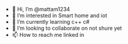 - 👋 Hi, I’m @mattam1234
- 👀 I’m interested in Smart home and iot
- 🌱 I’m currently learning c++ c#
- 💞️ I’m looking to collaborate on not shure yet
- 📫 How to reach me linked in 

<!---
mattam1234/mattam1234 is a ✨ special ✨ repository because its `README.md` (this file) appears on your GitHub profile.
You can click the Preview link to take a look at your changes.
--->
